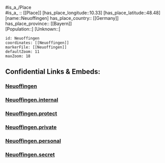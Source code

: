 ﻿---
location: [48.48,10.33] 
mapzoom: [7,12] 
mapmarker: city 
type: City
tags:
- geo/City


SpocWebEntityId: 32846
isDeleted: false
confidential: public

---
#is_a_/Place  
#is_a_ :: [[Place]] 
[has_place_longitude::10.33] 
[has_place_latitude::48.48] 
[name::Neuoffingen] 
has_place_country:: [[Germany]]  
has_place_province:: [[Bayern]]  
[Population::] 
[Unknown::] 


```leaflet
id: Neuoffingen
coordinates: [[Neuoffingen]] 
markerFile: [[Neuoffingen]] 
defaultZoom: 11 
maxZoom: 18
```


## Confidential Links & Embeds: 

### [Neuoffingen](/_public/Earth/Continent/Europe/Europe~Central/Germany/Germany~West/Bayern/counties~Bayern/Günzburg/cities~Günzburg/Offingen/City/Neuoffingen.md) 

### [Neuoffingen.internal](/_internal/Earth/Continent/Europe/Europe~Central/Germany/Germany~West/Bayern/counties~Bayern/Günzburg/cities~Günzburg/Offingen/City/Neuoffingen.internal.md) 

### [Neuoffingen.protect](/_protect/Earth/Continent/Europe/Europe~Central/Germany/Germany~West/Bayern/counties~Bayern/Günzburg/cities~Günzburg/Offingen/City/Neuoffingen.protect.md) 

### [Neuoffingen.private](/_private/Earth/Continent/Europe/Europe~Central/Germany/Germany~West/Bayern/counties~Bayern/Günzburg/cities~Günzburg/Offingen/City/Neuoffingen.private.md) 

### [Neuoffingen.personal](/_personal/Earth/Continent/Europe/Europe~Central/Germany/Germany~West/Bayern/counties~Bayern/Günzburg/cities~Günzburg/Offingen/City/Neuoffingen.personal.md) 

### [Neuoffingen.secret](/_secret/Earth/Continent/Europe/Europe~Central/Germany/Germany~West/Bayern/counties~Bayern/Günzburg/cities~Günzburg/Offingen/City/Neuoffingen.secret.md) 
